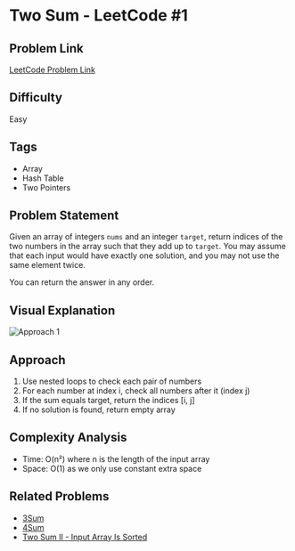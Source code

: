 # Two Sum - LeetCode #1

## Problem Link
[LeetCode Problem Link](https://leetcode.com/problems/two-sum)

## Difficulty
Easy

## Tags
- Array
- Hash Table
- Two Pointers

## Problem Statement
Given an array of integers `nums` and an integer `target`, return indices of the two numbers in the array such that they add up to `target`. You may assume that each input would have exactly one solution, and you may not use the same element twice.

You can return the answer in any order.

## Visual Explanation
![Approach 1](./diagrams/approach1.png)

## Approach
1. Use nested loops to check each pair of numbers
2. For each number at index i, check all numbers after it (index j)
3. If the sum equals target, return the indices [i, j]
4. If no solution is found, return empty array

## Complexity Analysis
- Time: O(n²) where n is the length of the input array
- Space: O(1) as we only use constant extra space

## Related Problems
- [3Sum](https://leetcode.com/problems/3sum)
- [4Sum](https://leetcode.com/problems/4sum)
- [Two Sum II - Input Array Is Sorted](https://leetcode.com/problems/two-sum-ii-input-array-is-sorted)

